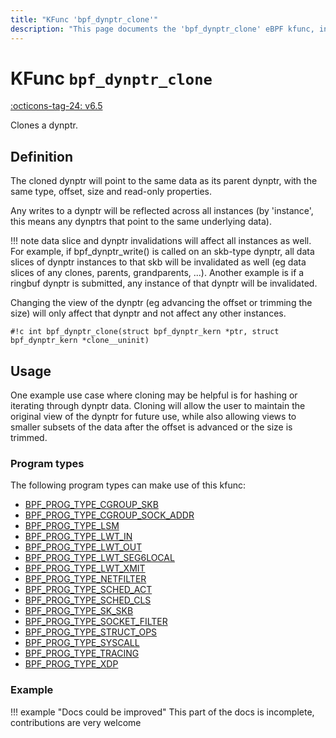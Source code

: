 ```yaml
---
title: "KFunc 'bpf_dynptr_clone'"
description: "This page documents the 'bpf_dynptr_clone' eBPF kfunc, including its defintion, usage, program types that can use it, and examples."
---
```

# KFunc `bpf_dynptr_clone`

<!-- [FEATURE_TAG](bpf_dynptr_clone) -->
[:octicons-tag-24: v6.5](https://github.com/torvalds/linux/commit/361f129f3cc185af6667aca0bec0be9a020a8abc)
<!-- [/FEATURE_TAG] -->

Clones a dynptr.

## Definition

The cloned dynptr will point to the same data as its parent dynptr, with the same type, offset, size and read-only properties.

Any writes to a dynptr will be reflected across all instances (by 'instance', this means any dynptrs that point to the same underlying data).

!!! note 
    data slice and dynptr invalidations will affect all instances as well. For example, if bpf_dynptr_write() is called on an skb-type dynptr, all data slices of dynptr instances to that skb will be invalidated as well (eg data slices of any clones, parents, grandparents, ...). Another example is if a ringbuf dynptr is submitted, any instance of that dynptr will be invalidated.

Changing the view of the dynptr (eg advancing the offset or trimming the size) will only affect that dynptr and not affect any other instances.

<!-- [KFUNC_DEF] -->
`#!c int bpf_dynptr_clone(struct bpf_dynptr_kern *ptr, struct bpf_dynptr_kern *clone__uninit)`
<!-- [/KFUNC_DEF] -->

## Usage

One example use case where cloning may be helpful is for hashing or iterating through dynptr data. Cloning will allow the user to maintain the original view of the dynptr for future use, while also allowing views to smaller subsets of the data after the offset is advanced or the size is trimmed.

### Program types

The following program types can make use of this kfunc:

<!-- [KFUNC_PROG_REF] -->
- [BPF_PROG_TYPE_CGROUP_SKB](../program-type/BPF_PROG_TYPE_CGROUP_SKB.md)
- [BPF_PROG_TYPE_CGROUP_SOCK_ADDR](../program-type/BPF_PROG_TYPE_CGROUP_SOCK_ADDR.md)
- [BPF_PROG_TYPE_LSM](../program-type/BPF_PROG_TYPE_LSM.md)
- [BPF_PROG_TYPE_LWT_IN](../program-type/BPF_PROG_TYPE_LWT_IN.md)
- [BPF_PROG_TYPE_LWT_OUT](../program-type/BPF_PROG_TYPE_LWT_OUT.md)
- [BPF_PROG_TYPE_LWT_SEG6LOCAL](../program-type/BPF_PROG_TYPE_LWT_SEG6LOCAL.md)
- [BPF_PROG_TYPE_LWT_XMIT](../program-type/BPF_PROG_TYPE_LWT_XMIT.md)
- [BPF_PROG_TYPE_NETFILTER](../program-type/BPF_PROG_TYPE_NETFILTER.md)
- [BPF_PROG_TYPE_SCHED_ACT](../program-type/BPF_PROG_TYPE_SCHED_ACT.md)
- [BPF_PROG_TYPE_SCHED_CLS](../program-type/BPF_PROG_TYPE_SCHED_CLS.md)
- [BPF_PROG_TYPE_SK_SKB](../program-type/BPF_PROG_TYPE_SK_SKB.md)
- [BPF_PROG_TYPE_SOCKET_FILTER](../program-type/BPF_PROG_TYPE_SOCKET_FILTER.md)
- [BPF_PROG_TYPE_STRUCT_OPS](../program-type/BPF_PROG_TYPE_STRUCT_OPS.md)
- [BPF_PROG_TYPE_SYSCALL](../program-type/BPF_PROG_TYPE_SYSCALL.md)
- [BPF_PROG_TYPE_TRACING](../program-type/BPF_PROG_TYPE_TRACING.md)
- [BPF_PROG_TYPE_XDP](../program-type/BPF_PROG_TYPE_XDP.md)
<!-- [/KFUNC_PROG_REF] -->

### Example

!!! example "Docs could be improved"
    This part of the docs is incomplete, contributions are very welcome

